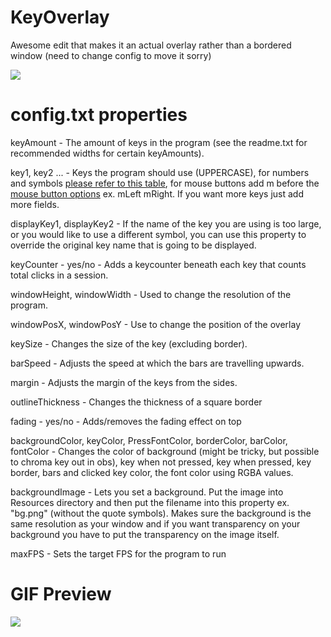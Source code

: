 
# KeyOverlay
Awesome edit that makes it an actual overlay rather than a bordered window
(need to change config to move it sorry)
 
![]([https://puu.sh/I6Kg1/4ff86be176.gif](https://cdn.discordapp.com/attachments/1158460133018448013/1299534745495142465/overlay_comparison.mov?ex=671d8d8b&is=671c3c0b&hm=6a2d3f84167dd6f097c2bff22bfe10df66eb74ad3667652ef2b3140e74b83110&))

# config.txt properties
keyAmount - The amount of keys in the program (see the readme.txt for recommended widths for certain keyAmounts).

key1, key2 ... - Keys the program should use (UPPERCASE), for numbers and symbols [please refer to this table](https://www.sfml-dev.org/documentation/2.5.1/classsf_1_1Keyboard.php#acb4cacd7cc5802dec45724cf3314a142), for mouse buttons add m before the [mouse button options](https://www.sfml-dev.org/documentation/2.5.1/classsf_1_1Mouse.php#a4fb128be433f9aafe66bc0c605daaa90) ex. mLeft mRight. If you want more keys just add more fields.

displayKey1, displayKey2 - If the name of the key you are using is too large, or you would like to use a different symbol, you can use this property to override the original key name that is going to be displayed.

keyCounter - yes/no - Adds a keycounter beneath each key that counts total clicks in a session.

windowHeight, windowWidth - Used to change the resolution of the program.

windowPosX, windowPosY - Use to change the position of the overlay

keySize - Changes the size of the key (excluding border).

barSpeed - Adjusts the speed at which the bars are travelling upwards.

margin - Adjusts the margin of the keys from the sides.

outlineThickness - Changes the thickness of a square border

fading - yes/no - Adds/removes the fading effect on top 

backgroundColor, keyColor, PressFontColor, borderColor, barColor, fontColor - Changes the color of background (might be tricky, but possible to chroma key out in obs), key when not pressed, key when pressed, key border, bars and clicked key color, the font color using RGBA values.

backgroundImage - Lets you set a background. Put the image into Resources directory and then put the filename into this property ex. "bg.png" (without the quote symbols). Makes sure the background is the same resolution as your window and if you want transparency on your background you have to put the transparency on the image itself.

maxFPS - Sets the target FPS for the program to run

# GIF Preview

![](https://puu.sh/I6Kg1/4ff86be176.gif)



